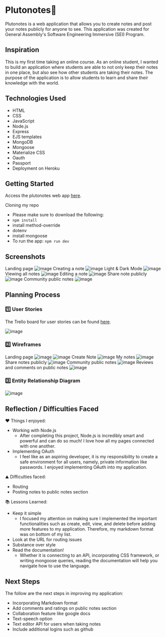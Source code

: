 # Plutonotes📝

Plutonotes is a web application that allows you to create notes and post your notes publicly for anyone to see. This application was created for General Assembly's Software Engineering Immersive (SEI) Program.

## Inspiration 
This is my first time taking an online course. As an online student, I wanted to build an application where students are able to not only keep their notes in one place, but also see how other students are taking their notes. The purpose of the application is to allow students to learn and share their knowledge with the world. 

## Technologies Used
- HTML 
- CSS
- JavaScript
- Node.js
- Express
- EJS templates
- MongoDB
- Mongoose
- Materialize CSS
- Oauth
- Passport
- Deployment on Heroku

## Getting Started
Access the plutonotes web app [here](https://plutonotes.herokuapp.com/home).

Cloning my repo
- Please make sure to download the following:
- `npm install`
- install method-override
- dotenv
- install mongoose 
- To run the app: `npm run dev`

## Screenshots
Landing page
![image](current-MVP/home-page.jpg)
Creating a note
![image](current-MVP/create-note-1.jpg)
Light & Dark Mode
![image](current-MVP/create-note-2.jpg)
Viewing all notes
![image](current-MVP/my-notes-page.jpg)
Editing a note
![image](current-MVP/edit-page.jpg)
Share note publicly
![image](current-MVP/share-publicly.jpg)
Community public notes
![image](current-MVP/publicnotes.jpg)

## Planning Process

### 1️⃣ User Stories
The Trello board for user stories can be found [here](https://trello.com/b/GDpTZWf2/plutonotes).

![image](current-MVP/trelloboard.png)
    
### 2️⃣ Wireframes
Landing page
![image](wireframe-pics/landing_page.jpg) 
![image](wireframe-pics/login.jpg)
Create Note
![image](wireframe-pics/create-notes.jpg)
My notes
![image](wireframe-pics/my-notes.jpg)
Share notes publicly
![image](wireframe-pics/share-note.jpg)
Community public notes
![image](wireframe-pics/public-notes.jpg)
Reviews and comments on public notes
![image](wireframe-pics/public-notes-2.jpg)

### 3️⃣ Entity Relationship Diagram
![image](ERD/ERD.png)

## Reflection / Difficulties Faced
❤️ Things I enjoyed:
- Working with Node.js 
    - After completing this project, Node.js is incredibly smart and powerful and can do so much! I love how all my pages connected with one another.
- Implementing OAuth
    - I feel like as an aspiring developer, it is my responsibility to create a safe environment for all users, namely, private information like passwords. I enjoyed implementing OAuth into my application. 

⛰️ Difficulties faced:
- Routing
- Posting notes to public notes section

📚 Lessons Learned:
- Keep it simple
    - I focused my attention on making sure I implemented the important functionalities such as create, edit, view, and delete before adding more features to my application. Therefore, my markdown format was on bottom of my list.
- Look at the URL for routing issues
- Substance over style
- Read the documentation!
    - Whether it is connecting to an API, incorporating CSS framework, or writing mongoose queries, reading the documentation will help you navigate how to use the language. 

## Next Steps 
The follow are the next steps in improving my application:

- Incorporating Markdown format
- Add comments and ratings on public notes section
- Collaboration feature like google docs
- Text-speech option 
- Text editor API for users when taking notes
- Include additional logins such as github